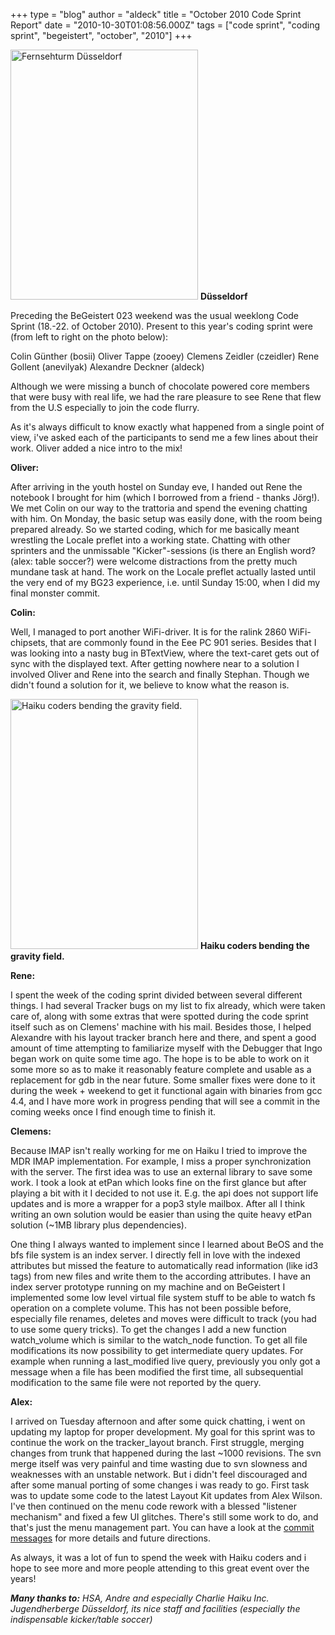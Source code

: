 +++
type = "blog"
author = "aldeck"
title = "October 2010 Code Sprint Report"
date = "2010-10-30T01:08:56.000Z"
tags = ["code sprint", "coding sprint", "begeistert", "october", "2010"]
+++

<span class="inline inline-right"><img src="/files/screenshots/66585_163601566992429_100000277599018_458760_6787768_n_0.jpg" alt="Fernsehturm Düsseldorf" title="Haiku coders bending the gravity field." class="image image-thumbnail" width="300" height="400"></a>
<span class="caption" style="width: 198px;"><strong>Düsseldorf</strong></span></span>

Preceding the BeGeistert 023 weekend was the usual weeklong Code Sprint (18.-22. of October 2010). Present to this year's coding sprint were (from left to right on the photo below):

Colin Günther (bosii)
Oliver Tappe (zooey)
Clemens Zeidler (czeidler)
Rene Gollent (anevilyak)
Alexandre Deckner (aldeck)
<!--break-->
Although we were missing a bunch of chocolate powered core members that were busy with real life, we had the rare pleasure to see Rene that flew from the U.S especially to join the code flurry.

As it's always difficult to know exactly what happened from a single point of view, i've asked each of the participants to send me a few lines about their work. Oliver added a nice intro to the mix!

<strong>Oliver:</strong>

After arriving in the youth hostel on Sunday eve, I handed out Rene the notebook I brought for him (which I borrowed from a friend - thanks Jörg!). We met Colin on our way to the trattoria and spend the evening chatting with him. On Monday, the basic setup was easily done, with the room being prepared already. So we started coding, which for me basically meant wrestling the Locale preflet into a working state. Chatting with other sprinters and the unmissable "Kicker"-sessions (is there an English word? (alex: table soccer?) were welcome distractions from the pretty much mundane task at hand. The work on the Locale preflet actually lasted until the very end of my BG23 experience, i.e. until Sunday 15:00, when I did my final monster commit.

<strong>Colin:</strong>

Well, I managed to port another WiFi-driver. It is for the ralink 2860 WiFi-chipsets, that are commonly found in the Eee PC 901 series. Besides that I was looking into a nasty bug in BTextView, where the text-caret gets out of sync with the displayed text. After getting nowhere near to a solution I involved Oliver and Rene into the search and finally Stephan. Though we didn't found a solution for it, we believe to know what the reason is.

<span class="inline inline-left"><img src="/files/screenshots/coding_sprint_october2010_small.JPG" alt="Haiku coders bending the gravity field." title="Haiku coders bending the gravity field." class="image image-thumbnail" width="300" height="400"></a>
<span class="caption" style="width: 198px;"><strong>Haiku coders bending the gravity field.</strong></span></span>

<strong>Rene:</strong>

I spent the week of the coding sprint divided between several different things. I had several Tracker bugs on my list to fix already, which were taken care of, along with some extras that were spotted during the code sprint itself such as on Clemens' machine with his mail. Besides those, I helped Alexandre with his layout tracker branch here and there, and spent a good amount of time attempting to familiarize myself with the Debugger that Ingo began work on quite some time ago. The hope is to be able to work on it some more so as to make it reasonably feature complete and usable as a replacement for gdb in the near future. Some smaller fixes were done to it during the week + weekend to get it functional again with binaries from gcc 4.4, and I have more work in progress pending that will see a commit in the coming weeks once I find enough time to finish it.

<strong>Clemens:</strong>

Because IMAP isn't really working for me on Haiku I tried to improve the MDR IMAP implementation. For example, I miss a proper synchronization with the server. The first idea was to use an external library to save some work. I took a look at etPan which looks fine on the first glance but after playing a bit with it I decided to not use it. E.g. the api does not support life updates and is more a wrapper for a pop3 style mailbox. After all I think writing an own solution would be easier than using the quite heavy etPan solution (~1MB library plus dependencies).

One thing I always wanted to implement since I learned about BeOS and the bfs file system is an index server. I directly fell in love with the indexed attributes but missed the feature to automatically read information (like id3 tags) from new files and write them to the according attributes. I have an index server prototype running on my machine and on BeGeistert I implemented some low level virtual file system stuff to be able to watch fs operation on a complete volume. This has not been possible before, especially file renames, deletes and moves were difficult to track (you had to use some query tricks). To get the changes I add a new function watch_volume which is similar to the watch_node function. To get all file modifications its now possibility to get intermediate query updates. For example when running a last_modified live query, previously you only got a message when a file has been modified the first time, all subsequential modification to the same file were not reported by the query.

<strong>Alex:</strong>

I arrived on Tuesday afternoon and after some quick chatting, i went on updating my laptop for proper development. My goal for this sprint was to continue the work on the tracker_layout branch. First struggle, merging changes from trunk that happened during the last ~1000 revisions. The svn merge itself was very painful and time wasting due to svn slowness and weaknesses with an unstable network. But i didn't feel discouraged and after some manual porting of some changes i was ready to go. First task was to update some code to the latest Layout Kit updates from Alex Wilson. I've then continued on the menu code rework with a blessed "listener mechanism" and fixed a few UI glitches. There's still some work to do, and that's just the menu management part. You can have a look at the <a href="https://dev.haiku-os.org/log/haiku/branches/developer/aldeck/tracker_layout?rev=39143">commit messages</a> for more details and future directions.

As always, it was a lot of fun to spend the week with Haiku coders and i hope to see more and more people attending to this great event over the years!


<em><strong>Many thanks to:</strong>
 HSA, Andre and especially Charlie
 Haiku Inc.
 Jugendherberge Düsseldorf, its nice staff and facilities (especially the indispensable kicker/table soccer)</em>